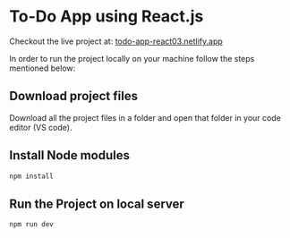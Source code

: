 # To-Do App using React.js

Checkout the live project at: [todo-app-react03.netlify.app](https://todo-app-react03.netlify.app/)

In order to run the project locally on your machine follow the steps mentioned below:

## Download project files

Download all the project files in a folder and open that folder in your code editor (VS code).

## Install Node modules

```bash
npm install
```

## Run the Project on local server
```bash
npm run dev
```

